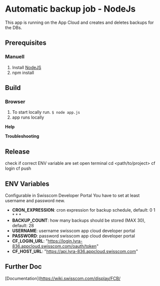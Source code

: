 # Automatic backup job - NodeJs
This app is running on the App Cloud and creates and deletes backups for the DBs.

## Prerequisites
### Manuell
1. Install [NodeJS](https://nodejs.org/en/)
2. npm install

## Build
### Browser
1. To start locally run. ```$ node app.js```
2. app runs locally

**Help**

**Troubleshooting**


## Release
check if correct ENV variable are set
open terminal
cd <path/to/project>
cf login
cf push

## ENV Variables
Configurable in Swisscom Developer Portal
You have to set at least username and password new.


- **CRON_EXPRESSION**: cron expression for backup schedule, default: 0 1 * * *
- **BACKUP_COUNT**: how many backups should be stored (MAX 30), default: 28
- **USERNAME**: username swisscom app cloud developer portal
- **PASSWORD**: password swisscom app cloud developer portal
- **CF_LOGIN_URL**: "https://login.lyra-836.appcloud.swisscom.com/oauth/token"
- **CF_HOST_URL**:  "https://api.lyra-836.appcloud.swisscom.com"

## Further Doc
[Documentation](https://wiki.swisscom.com/display/FCB/

